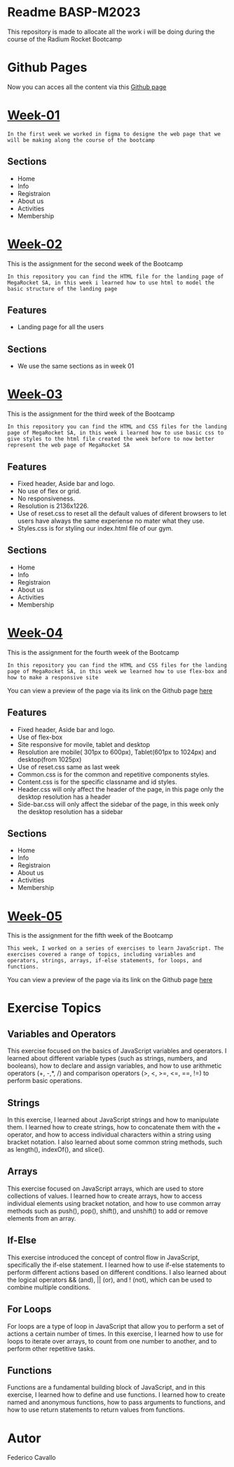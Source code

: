 # Readme BASP-M2023

This repository is made to allocate all the work i will be doing during the course of the Radium Rocket Bootcamp

# Github Pages

Now you can acces all the content via this [Github page](https://cavallofede.github.io/BaSP-2023/)

# [Week-01](https://www.figma.com/file/IGkIxih6STHxdBqnuGYTlR/BaSP-m2023-MegaRocket-Nico)

`In the first week we worked in figma to designe the web page that we will be making along the course of the bootcamp `

## Sections

- Home
- Info
- Registraion
- About us
- Activities
- Membership

# [Week-02](https://github.com/CavalloFede/BaSP-2023/tree/master/Week-02)

This is the assignment for the second week of the Bootcamp

`In this repository you can find the HTML file for the landing page of MegaRocket SA, in this week i learned how to use html to model the basic structure of the landing page`

## Features

- Landing page for all the users

## Sections

- We use the same sections as in week 01

# [Week-03](https://github.com/CavalloFede/BaSP-2023/tree/master/Week-03)

This is the assignment for the third week of the Bootcamp

`In this repository you can find the HTML and CSS files for the landing page of MegaRocket SA, in this week i learned how to use basic css to give styles to the html file created the week before to now better represent the web page of MegaRocket SA`

## Features

- Fixed header, Aside bar and logo.
- No use of flex or grid.
- No responsiveness.
- Resolution is 2136x1226.
- Use of reset.css to reset all the default values of diferent browsers to let users have always the same experiense no mater what they use.
- Styles.css is for styling our index.html file of our gym.

## Sections

- Home
- Info
- Registraion
- About us
- Activities
- Membership

# [Week-04](https://github.com/CavalloFede/BaSP-2023/tree/master/Week-04)

This is the assignment for the fourth week of the Bootcamp

`In this repository you can find the HTML and CSS files for the landing page of MegaRocket SA, in this week we learned how to use flex-box and how to make a responsive site`

You can view a preview of the page via its link on the Github page [here](https://cavallofede.github.io/BaSP-2023/Week-04/)

## Features

- Fixed header, Aside bar and logo.
- Use of flex-box
- Site responsive for movile, tablet and desktop
- Resolution are mobile( 301px to 600px), Tablet(601px to 1024px) and desktop(from 1025px)
- Use of reset.css same as last week
- Common.css is for the common and repetitive components styles.
- Content.css is for the specific classname and id styles.
- Header.css will only affect the header of the page, in this page only the desktop resolution has a header
- Side-bar.css will only affect the sidebar of the page, in this week only the desktop resolution has a sidebar

## Sections

- Home
- Info
- Registraion
- About us
- Activities
- Membership

# [Week-05](https://github.com/CavalloFede/BaSP-2023/tree/master/Week-05)

This is the assignment for the fifth week of the Bootcamp

`This week, I worked on a series of exercises to learn JavaScript. The exercises covered a range of topics, including variables and operators, strings, arrays, if-else statements, for loops, and functions.`

You can view a preview of the page via its link on the Github page [here](https://cavallofede.github.io/BaSP-2023/Week-05/)

# Exercise Topics

## Variables and Operators

This exercise focused on the basics of JavaScript variables and operators. I learned about different variable types (such as strings, numbers, and booleans), how to declare and assign variables, and how to use arithmetic operators (+, -,*, /) and comparison operators (>, <, >=, <=, ==, !=) to perform basic operations.

## Strings

In this exercise, I learned about JavaScript strings and how to manipulate them. I learned how to create strings, how to concatenate them with the + operator, and how to access individual characters within a string using bracket notation. I also learned about some common string methods, such as length(), indexOf(), and slice().

## Arrays

This exercise focused on JavaScript arrays, which are used to store collections of values. I learned how to create arrays, how to access individual elements using bracket notation, and how to use common array methods such as push(), pop(), shift(), and unshift() to add or remove elements from an array.

## If-Else

This exercise introduced the concept of control flow in JavaScript, specifically the if-else statement. I learned how to use if-else statements to perform different actions based on different conditions. I also learned about the logical operators && (and), || (or), and ! (not), which can be used to combine multiple conditions.

## For Loops

For loops are a type of loop in JavaScript that allow you to perform a set of actions a certain number of times. In this exercise, I learned how to use for loops to iterate over arrays, to count from one number to another, and to perform other repetitive tasks.

## Functions

Functions are a fundamental building block of JavaScript, and in this exercise, I learned how to define and use functions. I learned how to create named and anonymous functions, how to pass arguments to functions, and how to use return statements to return values from functions.

# Autor

Federico Cavallo
